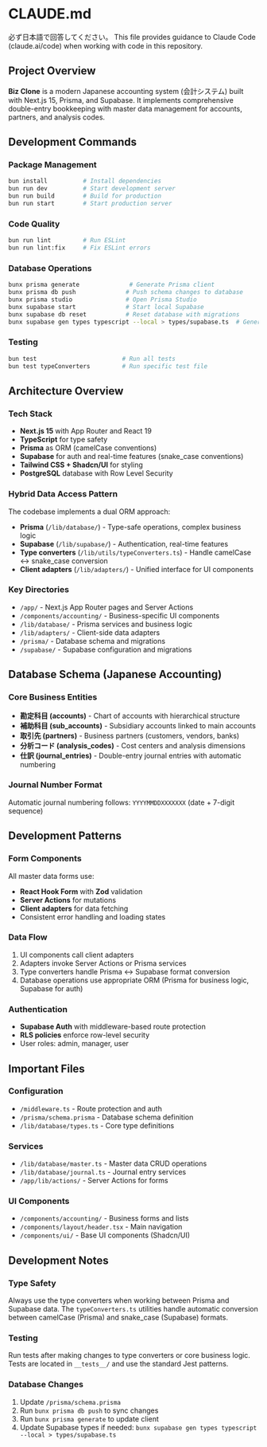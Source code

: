# CLAUDE.md

必ず日本語で回答してください。
This file provides guidance to Claude Code (claude.ai/code) when working with code in this repository.

## Project Overview

**Biz Clone** is a modern Japanese accounting system (会計システム) built with Next.js 15, Prisma, and Supabase. It implements comprehensive double-entry bookkeeping with master data management for accounts, partners, and analysis codes.

## Development Commands

### Package Management

```bash
bun install          # Install dependencies
bun run dev          # Start development server
bun run build        # Build for production
bun run start        # Start production server
```

### Code Quality

```bash
bun run lint         # Run ESLint
bun run lint:fix     # Fix ESLint errors
```

### Database Operations

```bash
bunx prisma generate              # Generate Prisma client
bunx prisma db push              # Push schema changes to database
bunx prisma studio               # Open Prisma Studio
bunx supabase start              # Start local Supabase
bunx supabase db reset           # Reset database with migrations
bunx supabase gen types typescript --local > types/supabase.ts  # Generate types
```

### Testing

```bash
bun test                        # Run all tests
bun test typeConverters         # Run specific test file
```

## Architecture Overview

### Tech Stack

- **Next.js 15** with App Router and React 19
- **TypeScript** for type safety
- **Prisma** as ORM (camelCase conventions)
- **Supabase** for auth and real-time features (snake_case conventions)
- **Tailwind CSS + Shadcn/UI** for styling
- **PostgreSQL** database with Row Level Security

### Hybrid Data Access Pattern

The codebase implements a dual ORM approach:

- **Prisma** (`/lib/database/`) - Type-safe operations, complex business logic
- **Supabase** (`/lib/supabase/`) - Authentication, real-time features
- **Type converters** (`/lib/utils/typeConverters.ts`) - Handle camelCase ↔ snake_case conversion
- **Client adapters** (`/lib/adapters/`) - Unified interface for UI components

### Key Directories

- `/app/` - Next.js App Router pages and Server Actions
- `/components/accounting/` - Business-specific UI components
- `/lib/database/` - Prisma services and business logic
- `/lib/adapters/` - Client-side data adapters
- `/prisma/` - Database schema and migrations
- `/supabase/` - Supabase configuration and migrations

## Database Schema (Japanese Accounting)

### Core Business Entities

- **勘定科目 (accounts)** - Chart of accounts with hierarchical structure
- **補助科目 (sub_accounts)** - Subsidiary accounts linked to main accounts
- **取引先 (partners)** - Business partners (customers, vendors, banks)
- **分析コード (analysis_codes)** - Cost centers and analysis dimensions
- **仕訳 (journal_entries)** - Double-entry journal entries with automatic numbering

### Journal Number Format

Automatic journal numbering follows: `YYYYMMDDXXXXXXX` (date + 7-digit sequence)

## Development Patterns

### Form Components

All master data forms use:

- **React Hook Form** with **Zod** validation
- **Server Actions** for mutations
- **Client adapters** for data fetching
- Consistent error handling and loading states

### Data Flow

1. UI components call client adapters
2. Adapters invoke Server Actions or Prisma services
3. Type converters handle Prisma ↔ Supabase format conversion
4. Database operations use appropriate ORM (Prisma for business logic, Supabase for auth)

### Authentication

- **Supabase Auth** with middleware-based route protection
- **RLS policies** enforce row-level security
- User roles: admin, manager, user

## Important Files

### Configuration

- `/middleware.ts` - Route protection and auth
- `/prisma/schema.prisma` - Database schema definition
- `/lib/database/types.ts` - Core type definitions

### Services

- `/lib/database/master.ts` - Master data CRUD operations
- `/lib/database/journal.ts` - Journal entry services
- `/app/lib/actions/` - Server Actions for forms

### UI Components

- `/components/accounting/` - Business forms and lists
- `/components/layout/header.tsx` - Main navigation
- `/components/ui/` - Base UI components (Shadcn/UI)

## Development Notes

### Type Safety

Always use the type converters when working between Prisma and Supabase data. The `typeConverters.ts` utilities handle automatic conversion between camelCase (Prisma) and snake_case (Supabase) formats.

### Testing

Run tests after making changes to type converters or core business logic. Tests are located in `__tests__/` and use the standard Jest patterns.

### Database Changes

1. Update `/prisma/schema.prisma`
2. Run `bunx prisma db push` to sync changes
3. Run `bunx prisma generate` to update client
4. Update Supabase types if needed: `bunx supabase gen types typescript --local > types/supabase.ts`
